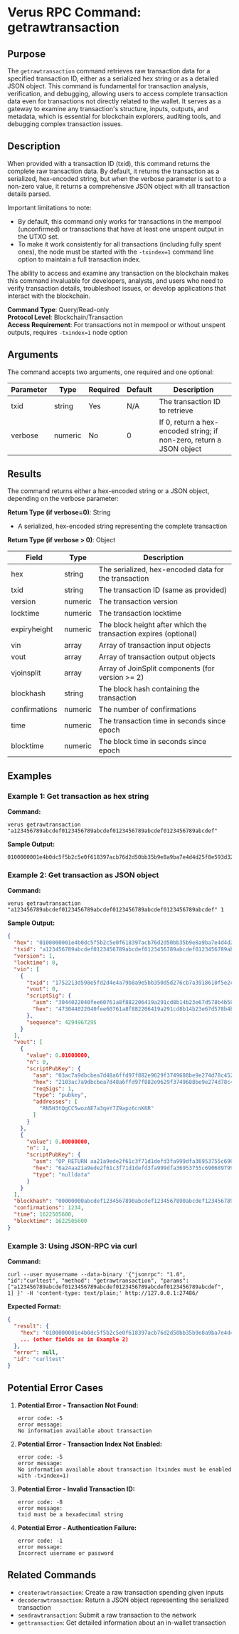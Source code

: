 # Verus RPC Command: getrawtransaction

## Purpose
The `getrawtransaction` command retrieves raw transaction data for a specified transaction ID, either as a serialized hex string or as a detailed JSON object. This command is fundamental for transaction analysis, verification, and debugging, allowing users to access complete transaction data even for transactions not directly related to the wallet. It serves as a gateway to examine any transaction's structure, inputs, outputs, and metadata, which is essential for blockchain explorers, auditing tools, and debugging complex transaction issues.

## Description
When provided with a transaction ID (txid), this command returns the complete raw transaction data. By default, it returns the transaction as a serialized, hex-encoded string, but when the verbose parameter is set to a non-zero value, it returns a comprehensive JSON object with all transaction details parsed.

Important limitations to note:
- By default, this command only works for transactions in the mempool (unconfirmed) or transactions that have at least one unspent output in the UTXO set.
- To make it work consistently for all transactions (including fully spent ones), the node must be started with the `-txindex=1` command line option to maintain a full transaction index.

The ability to access and examine any transaction on the blockchain makes this command invaluable for developers, analysts, and users who need to verify transaction details, troubleshoot issues, or develop applications that interact with the blockchain.

**Command Type**: Query/Read-only  
**Protocol Level**: Blockchain/Transaction  
**Access Requirement**: For transactions not in mempool or without unspent outputs, requires `-txindex=1` node option

## Arguments
The command accepts two arguments, one required and one optional:

| Parameter | Type | Required | Default | Description |
|-----------|------|----------|---------|-------------|
| txid | string | Yes | N/A | The transaction ID to retrieve |
| verbose | numeric | No | 0 | If 0, return a hex-encoded string; if non-zero, return a JSON object |

## Results
The command returns either a hex-encoded string or a JSON object, depending on the verbose parameter:

**Return Type (if verbose=0)**: String
- A serialized, hex-encoded string representing the complete transaction

**Return Type (if verbose > 0)**: Object

| Field | Type | Description |
|-------|------|-------------|
| hex | string | The serialized, hex-encoded data for the transaction |
| txid | string | The transaction ID (same as provided) |
| version | numeric | The transaction version |
| locktime | numeric | The transaction locktime |
| expiryheight | numeric | The block height after which the transaction expires (optional) |
| vin | array | Array of transaction input objects |
| vout | array | Array of transaction output objects |
| vjoinsplit | array | Array of JoinSplit components (for version >= 2) |
| blockhash | string | The block hash containing the transaction |
| confirmations | numeric | The number of confirmations |
| time | numeric | The transaction time in seconds since epoch |
| blocktime | numeric | The block time in seconds since epoch |

## Examples

### Example 1: Get transaction as hex string

**Command:**
```
verus getrawtransaction "a123456789abcdef0123456789abcdef0123456789abcdef0123456789abcdef"
```

**Sample Output:**
```
0100000001e4b0dc5f5b2c5e0f618397acb76d2d50bb35b9e8a9ba7e4d4d25f8e593d3217520000000048473044022040fee60761a8f882206419a291cd8b14b23e67d578b4b58873301b242181342d02204ee5316b98b6e9ebc0aa76ac4b63a5c8184c9eb43f0df03eb5609494e048e7810100ffffffff0240420f0000000000232103ac7a9dbcbea7d48a6ffd97f882e9629f3749688be9e274d78c452a3ad3ff76caac0000000000000000266a24aa21a9ede2f61c3f71d1defd3fa999dfa36953755c690689799962b48bebd836974e8cf900000000
```

### Example 2: Get transaction as JSON object

**Command:**
```
verus getrawtransaction "a123456789abcdef0123456789abcdef0123456789abcdef0123456789abcdef" 1
```

**Sample Output:**
```json
{
  "hex": "0100000001e4b0dc5f5b2c5e0f618397acb76d2d50bb35b9e8a9ba7e4d4d25f8e593d3217520000000048473044022040fee60761a8f882206419a291cd8b14b23e67d578b4b58873301b242181342d02204ee5316b98b6e9ebc0aa76ac4b63a5c8184c9eb43f0df03eb5609494e048e7810100ffffffff0240420f0000000000232103ac7a9dbcbea7d48a6ffd97f882e9629f3749688be9e274d78c452a3ad3ff76caac0000000000000000266a24aa21a9ede2f61c3f71d1defd3fa999dfa36953755c690689799962b48bebd836974e8cf900000000",
  "txid": "a123456789abcdef0123456789abcdef0123456789abcdef0123456789abcdef",
  "version": 1,
  "locktime": 0,
  "vin": [
    {
      "txid": "1752213d598e5fd2d4e4a79b8a9e5bb350d5d276cb7a3918610f5e2c5fdcb0e4",
      "vout": 0,
      "scriptSig": {
        "asm": "3044022040fee60761a8f882206419a291cd8b14b23e67d578b4b58873301b242181342d02204ee5316b98b6e9ebc0aa76ac4b63a5c8184c9eb43f0df03eb5609494e048e781[ALL]",
        "hex": "473044022040fee60761a8f882206419a291cd8b14b23e67d578b4b58873301b242181342d02204ee5316b98b6e9ebc0aa76ac4b63a5c8184c9eb43f0df03eb5609494e048e78101"
      },
      "sequence": 4294967295
    }
  ],
  "vout": [
    {
      "value": 0.01000000,
      "n": 0,
      "scriptPubKey": {
        "asm": "03ac7a9dbcbea7d48a6ffd97f882e9629f3749688be9e274d78c452a3ad3ff76ca OP_CHECKSIG",
        "hex": "2103ac7a9dbcbea7d48a6ffd97f882e9629f3749688be9e274d78c452a3ad3ff76caac",
        "reqSigs": 1,
        "type": "pubkey",
        "addresses": [
          "RN5H3tQgCC5wozAE7a3qeY7Z9apz6cnK6R"
        ]
      }
    },
    {
      "value": 0.00000000,
      "n": 1,
      "scriptPubKey": {
        "asm": "OP_RETURN aa21a9ede2f61c3f71d1defd3fa999dfa36953755c690689799962b48bebd836974e8cf9",
        "hex": "6a24aa21a9ede2f61c3f71d1defd3fa999dfa36953755c690689799962b48bebd836974e8cf9",
        "type": "nulldata"
      }
    }
  ],
  "blockhash": "00000000abcdef1234567890abcdef1234567890abcdef1234567890abcdef12",
  "confirmations": 1234,
  "time": 1622505600,
  "blocktime": 1622505600
}
```

### Example 3: Using JSON-RPC via curl

**Command:**
```
curl --user myusername --data-binary '{"jsonrpc": "1.0", "id":"curltest", "method": "getrawtransaction", "params": ["a123456789abcdef0123456789abcdef0123456789abcdef0123456789abcdef", 1] }' -H 'content-type: text/plain;' http://127.0.0.1:27486/
```

**Expected Format:**
```json
{
  "result": {
    "hex": "0100000001e4b0dc5f5b2c5e0f618397acb76d2d50bb35b9e8a9ba7e4d4d25f8e593d3217520000000048473044022040fee60761a8f882206419a291cd8b14b23e67d578b4b58873301b242181342d02204ee5316b98b6e9ebc0aa76ac4b63a5c8184c9eb43f0df03eb5609494e048e7810100ffffffff0240420f0000000000232103ac7a9dbcbea7d48a6ffd97f882e9629f3749688be9e274d78c452a3ad3ff76caac0000000000000000266a24aa21a9ede2f61c3f71d1defd3fa999dfa36953755c690689799962b48bebd836974e8cf900000000",
    ... (other fields as in Example 2)
  },
  "error": null,
  "id": "curltest"
}
```

## Potential Error Cases

1. **Potential Error - Transaction Not Found:**
   ```
   error code: -5
   error message:
   No information available about transaction
   ```

2. **Potential Error - Transaction Index Not Enabled:**
   ```
   error code: -5
   error message:
   No information available about transaction (txindex must be enabled with -txindex=1)
   ```

3. **Potential Error - Invalid Transaction ID:**
   ```
   error code: -8
   error message:
   txid must be a hexadecimal string
   ```

4. **Potential Error - Authentication Failure:**
   ```
   error code: -1
   error message:
   Incorrect username or password
   ```

## Related Commands
- `createrawtransaction`: Create a raw transaction spending given inputs
- `decoderawtransaction`: Return a JSON object representing the serialized transaction
- `sendrawtransaction`: Submit a raw transaction to the network
- `gettransaction`: Get detailed information about an in-wallet transaction
